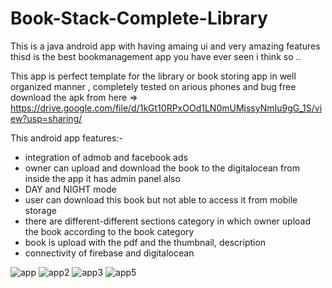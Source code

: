 # Book-Stack-Complete-Library
This is a java android app with having amaing ui and  very amazing features thisd is the best bookmanagement app you have ever seen i think so ..

This app is perfect template for the library or book storing app in well organized manner , completely tested on arious phones and bug free
download the apk from here => https://drive.google.com/file/d/1kGt10RPxOOd1LN0mUMjssyNmIu9gG_1S/view?usp=sharing/

This android app features:-
* integration of admob and facebook ads 
* owner can upload and download the book to the digitalocean from inside the app it has admin panel also
* DAY and NIGHT mode 
* user can download this book but not able to access it from mobile storage
* there are different-different sections category in which owner upload the book according 
  to the book category
* book is upload with the pdf and the thumbnail, description 
* connectivity of firebase and digitalocean

![app](https://user-images.githubusercontent.com/41327466/133777733-e20449b8-220b-4c9d-9f9b-29d5367d14ad.png)
![app2](https://user-images.githubusercontent.com/41327466/133777750-565efa7f-320d-4598-a652-d53e0846a33e.png)
![app3](https://user-images.githubusercontent.com/41327466/133777751-9301dfae-92f4-4467-86f0-a8765a8272fe.png)
![app5](https://user-images.githubusercontent.com/41327466/133777754-a0452ea7-5678-4345-966e-89e46142c1e8.png)

